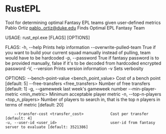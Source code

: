 # RustEPL
Tool for determining optimal Fantasy EPL teams given user-defined metrics
Pablo Ortiz <pablo..ortiz@duke.edu>
Finds Optimal EPL Fantasy Team

USAGE:
    rust_epl.exe [FLAGS] [OPTIONS]

FLAGS:
    -h, --help                     Prints help information
        --overwrite-pulled-team    True if you want to build your current squad manually instead of pulling, team would
                                   have to be hardcoded
    -p, --password                 True if fantasy password is to be provided manually, false if it's to be decoded from
                                   hardcoded encrypted password
    -V, --version                  Prints version information
    -v                             Sets verbosity

OPTIONS:
        --bench-point-value <bench_point_value>    Cost of a bench point [default: 5]
        --free-transfers <free_transfers>          Number of free transfers [default: 1]
    -g, --gameweek <gameweek>                      last week's gameweek number
        --min-player-metric <min_metric>           Minimum acceptable player metric
    -n, --top-n-players <top_n_players>
            Number of players to search in, that is the top n players in terms of metric [default: 20]

        --transfer-cost <transfer_cost>            Cost per transfer [default: 4]
    -u, --user-id <user_id>                        user-id from fantasy server to evaluate [default: 3521386]
